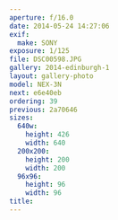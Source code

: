 ```yaml
---
aperture: f/16.0
date: 2014-05-24 14:27:06
exif:
  make: SONY
exposure: 1/125
file: DSC00598.JPG
gallery: 2014-edinburgh-1
layout: gallery-photo
model: NEX-3N
next: e6e40eb
ordering: 39
previous: 2a70646
sizes:
  640w:
    height: 426
    width: 640
  200x200:
    height: 200
    width: 200
  96x96:
    height: 96
    width: 96
title: 
---
```

